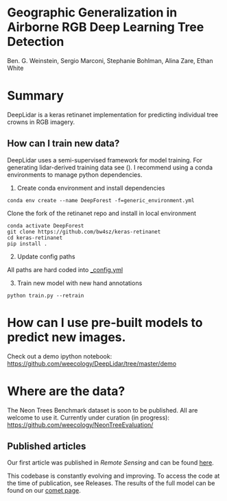# Geographic Generalization in Airborne RGB Deep Learning Tree Detection

Ben. G. Weinstein, Sergio Marconi, Stephanie Bohlman, Alina Zare, Ethan White

# Summary
DeepLidar is a keras retinanet implementation for predicting individual tree crowns in RGB imagery. 

## How can I train new data?

DeepLidar uses a semi-supervised framework for model training. For generating lidar-derived training data see (). I recommend using a conda environments to manage python dependencies. 

1. Create conda environment and install dependencies

```
conda env create --name DeepForest -f=generic_environment.yml
```

Clone the fork of the retinanet repo and install in local environment

```
conda activate DeepForest
git clone https://github.com/bw4sz/keras-retinanet
cd keras-retinanet
pip install .
```

2. Update config paths

All paths are hard coded into [_config.yml](https://github.com/weecology/DeepLidar/blob/master/_config.yml)

3. Train new model with new hand annotations

```
python train.py --retrain
```

# How can I use pre-built models to predict new images.

Check out a demo ipython notebook: https://github.com/weecology/DeepLidar/tree/master/demo

# Where are the data?

The Neon Trees Benchmark dataset is soon to be published. All are welcome to use it. Currently under curation (in progress): https://github.com/weecology/NeonTreeEvaluation/

## Published articles

Our first article was published in *Remote Sensing* and can be found [here](https://www.mdpi.com/2072-4292/11/11/1309). 

This codebase is constantly evolving and improving. To access the code at the time of publication, see Releases.
The results of the full model can be found on our [comet page](https://www.comet.ml/bw4sz/deeplidar/2645e41bf83b47e68a313f3c933aff8a).
